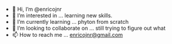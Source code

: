 - 👋 Hi, I’m @enricojnr
- 👀 I’m interested in ... learning new skills.
- 🌱 I’m currently learning ... phyton from scratch
- 💞️ I’m looking to collaborate on ... still trying to figure out what
- 📫 How to reach me ... enricojnr@gmail.com

<!---
enricojnr/enricojnr is a ✨ special ✨ repository because its `README.md` (this file) appears on your GitHub profile.
You can click the Preview link to take a look at your changes.
--->

